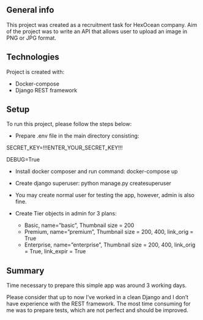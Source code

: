## General info
This project was created as a recruitment task for HexOcean company.
Aim of the project was to write an API that allows user to upload an image in PNG or JPG format.

## Technologies
Project is created with:
* Docker-compose
* Django REST framework

## Setup
To run this project, please follow the steps below:
* Prepare .env file in the main directory consisting:

SECRET_KEY=!!!ENTER_YOUR_SECRET_KEY!!!

DEBUG=True

*  Install docker composer and run command:
docker-compose up

* Create django superuser:
python manage.py createsuperuser
 
* You may create normal user for testing the app, however, admin is also fine.

* Create Tier objects in admin for 3 plans:
  * Basic, name=”basic”, Thumbnail size = 200
  * Premium, name=”premium”, Thumbnail size = 200, 400, link_orig = True
  * Enterprise, name=”enterprise”, Thumbnail size = 200, 400, link_orig = True, link_expir = True

## Summary

Time necessary to prepare this simple app was around 3 working days.

Please consider that up to now I’ve worked in a clean Django and I don’t have experience with the REST framework. The most time consuming for me was to prepare tests, which are not perfect and should be improved.
